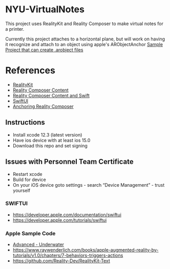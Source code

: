 # NYU-VirtualNotes

This project uses RealityKit and Reality Composer to make virtual notes for a printer. 

 Currently this project attaches to a horizontal plane, but will work on having it recognize and attach to an object using apple's ARObjectAnchor [Sample Project that can create .arobject files](https://developer.apple.com/documentation/arkit/content_anchors/scanning_and_detecting_3d_objects) 

 

# References

- [RealityKit](https://developer.apple.com/documentation/realitykit/entity)
- [Reality Composer Content](https://developer.apple.com/documentation/realitykit/creating_3d_content_with_reality_composer )
- [Reality Composer Content and Swift](https://developer.apple.com/documentation/realitykit/creating_3d_content_with_reality_composer/loading_reality_composer_files_using_generated_code)
- [SwiftUI](https://developer.apple.com/xcode/swiftui/)
- [Anchoring Reality Composer](https://developer.apple.com/documentation/realitykit/creating_3d_content_with_reality_composer/selecting_an_anchor_for_a_reality_composer_scene)

  

## Instructions
- Install xcode 12.3 (latest version)
- Have ios device with at least ios 15.0
- Download this repo and set signing 

## Issues with Personnel Team Certificate
- Restart xcode
- Build for device
- On your iOS device goto settings - search “Device Management” - trust yourself



### SWIFTUI
- https://developer.apple.com/documentation/swiftui
- https://developer.apple.com/tutorials/swiftui


### Apple Sample Code
- [Advanced - Underwater](https://developer.apple.com/documentation/realitykit/building_an_immersive_experience_with_realitykit)
- https://www.raywenderlich.com/books/apple-augmented-reality-by-tutorials/v1.0/chapters/7-behaviors-triggers-actions
- https://github.com/Reality-Dev/RealityKit-Text


